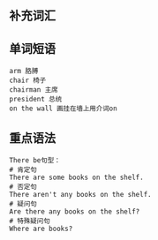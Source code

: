 


## 补充词汇




## 单词短语

	arm 胳膊
	chair 椅子
	chairman 主席
	president 总统
	on the wall 画挂在墙上用介词on


## 重点语法
	
	There be句型：
	# 肯定句
	There are some books on the shelf.
	# 否定句
	There aren't any books on the shelf.
	# 疑问句
	Are there any books on the shelf?
	# 特殊疑问句
	Where are books?

	









